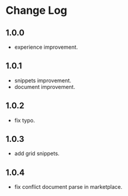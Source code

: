 # Change Log

## 1.0.0
- experience improvement.

## 1.0.1
- snippets improvement.
- document improvement.

## 1.0.2
- fix typo.

## 1.0.3
- add grid snippets.

## 1.0.4
- fix conflict document parse in marketplace.
